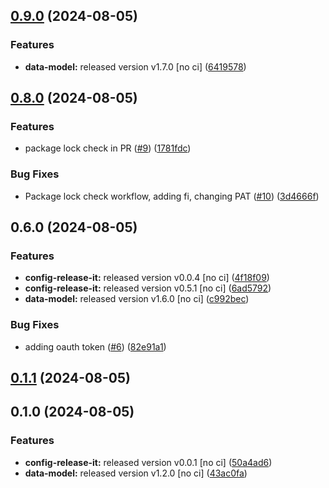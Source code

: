 

## [0.9.0](https://github.com/PeterBaker0/FAIMS3/compare/@faims3/api-v0.8.0...@faims3/api-v0.9.0) (2024-08-05)


### Features

* **data-model:** released version v1.7.0 [no ci] ([6419578](https://github.com/PeterBaker0/FAIMS3/commit/6419578dd966996f40c04cdd7e2e7319f735d239))

## [0.8.0](https://github.com/PeterBaker0/FAIMS3/compare/@faims3/api-v0.6.0...@faims3/api-v0.8.0) (2024-08-05)


### Features

* package lock check in PR ([#9](https://github.com/PeterBaker0/FAIMS3/issues/9)) ([1781fdc](https://github.com/PeterBaker0/FAIMS3/commit/1781fdc9f8ab3c88e9e3020fbf668a96758a0b1d))


### Bug Fixes

* Package lock check workflow, adding fi, changing PAT ([#10](https://github.com/PeterBaker0/FAIMS3/issues/10)) ([3d4666f](https://github.com/PeterBaker0/FAIMS3/commit/3d4666f0a1f6b3599780a1632971595ca7342759))

## 0.6.0 (2024-08-05)


### Features

* **config-release-it:** released version v0.0.4 [no ci] ([4f18f09](https://github.com/PeterBaker0/FAIMS3/commit/4f18f09f2a396df9c58115c21486de347fd778ca))
* **config-release-it:** released version v0.5.1 [no ci] ([6ad5792](https://github.com/PeterBaker0/FAIMS3/commit/6ad579248d42b5263a86ef8317ba4700a80264b7))
* **data-model:** released version v1.6.0 [no ci] ([c992bec](https://github.com/PeterBaker0/FAIMS3/commit/c992bec10706bdf49090dc9226d254c05910a0a0))


### Bug Fixes

* adding oauth token ([#6](https://github.com/PeterBaker0/FAIMS3/issues/6)) ([82e91a1](https://github.com/PeterBaker0/FAIMS3/commit/82e91a1d6aff80cbfbf5f3ba3bbbab797a250ad5))

## [0.1.1](https://github.com/PeterBaker0/FAIMS3/compare/@faims3/api-v0.1.0...@faims3/api-v0.1.1) (2024-08-05)

## 0.1.0 (2024-08-05)


### Features

* **config-release-it:** released version v0.0.1 [no ci] ([50a4ad6](https://github.com/PeterBaker0/FAIMS3/commit/50a4ad68cb56a1d0568784b9c4b7c6b5808f5772))
* **data-model:** released version v1.2.0 [no ci] ([43ac0fa](https://github.com/PeterBaker0/FAIMS3/commit/43ac0fa9ecbd34c96677e173608c1b3dea53c659))
